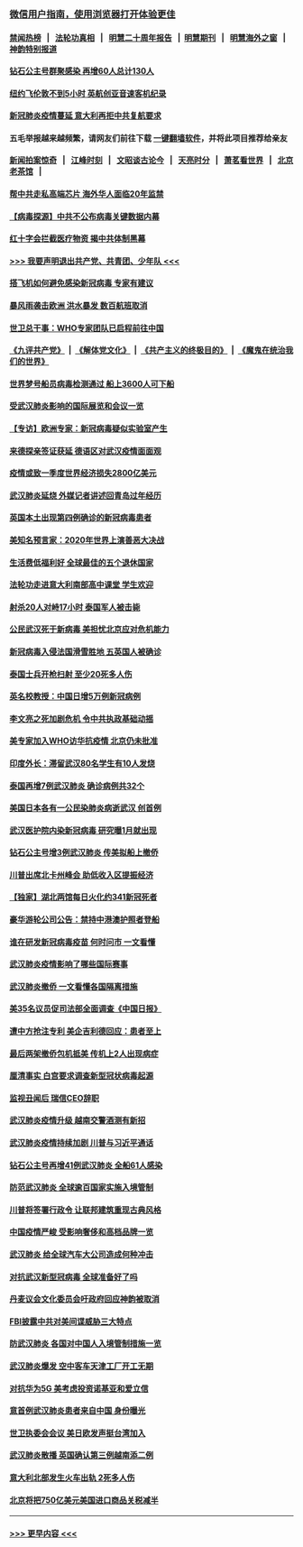 ### [微信用户指南，使用浏览器打开体验更佳](https://github.com/gfw-breaker/banned-news1/blob/master/indexes/wechat-guide.md?t=0)
#### [禁闻热榜](热点新闻.md?t=0)  &nbsp;&nbsp;|&nbsp;&nbsp; [法轮功真相](https://github.com/gfw-breaker/truth/blob/master/README.md?t=0) &nbsp;&nbsp;|&nbsp;&nbsp; [明慧二十周年报告](https://github.com/gfw-breaker/mh-reports/blob/master/README.md?t=0) &nbsp;&nbsp;|&nbsp;&nbsp;[明慧期刊](https://github.com/gfw-breaker/mh-qikan) &nbsp;&nbsp;|&nbsp;&nbsp; [明慧海外之窗](https://github.com/gfw-breaker/mh-news/blob/master/README.md?t=0) &nbsp;&nbsp;|&nbsp;&nbsp; [神韵特别报道](https://github.com/gfw-breaker/mh-news/blob/master/shenyun.md?t=0)
#### [钻石公主号群聚感染 再增60人总计130人](../pages/nsc418/n11857366.md?t=02101544) 
#### [纽约飞伦敦不到5小时 英航创亚音速客机纪录](../pages/nsc418/n11857405.md?t=02101544) 
#### [新冠肺炎疫情蔓延 意大利再拒中共复航要求](../pages/nsc418/n11857200.md?t=02101544) 
#### 五毛举报越来越频繁，请网友们前往下载 [一键翻墙软件](https://github.com/gfw-breaker/ssr-accounts)，并将此项目推荐给亲友
#### [新闻拍案惊奇](https://github.com/gfw-breaker/banned-news1/blob/master/pages/link4.md) &nbsp;&nbsp;|&nbsp;&nbsp; [江峰时刻](https://github.com/gfw-breaker/banned-news1/blob/master/pages/link4.md) &nbsp;&nbsp;|&nbsp;&nbsp; [文昭谈古论今](https://github.com/gfw-breaker/banned-news1/blob/master/pages/link4.md) &nbsp;&nbsp;|&nbsp;&nbsp; [天亮时分](https://github.com/gfw-breaker/banned-news1/blob/master/pages/link4.md) &nbsp;&nbsp;|&nbsp;&nbsp; [萧茗看世界](https://github.com/gfw-breaker/banned-news1/blob/master/pages/link4.md) &nbsp;&nbsp;|&nbsp;&nbsp; [北京老茶馆](https://github.com/gfw-breaker/banned-news1/blob/master/pages/link4.md) &nbsp;&nbsp;|&nbsp;&nbsp; 
#### [帮中共走私高端芯片 海外华人面临20年监禁](../pages/nsc418/n11855016.md?t=02101544) 
#### [【病毒探源】中共不公布病毒关键数据内幕](../pages/nsc418/n11856584.md?t=02101544) 
#### [红十字会拦截医疗物资 揭中共体制黑幕](../pages/nsc418/n11856750.md?t=02101544) 
#### [>>> 我要声明退出共产党、共青团、少年队 <<<](https://github.com/begood0513/goodnews/blob/master/quit/letter.md) 
#### [搭飞机如何避免感染新冠病毒 专家有建议](../pages/nsc418/n11853427.md?t=02101544) 
#### [暴风雨袭击欧洲 洪水暴发 数百航班取消](../pages/nsc418/n11856453.md?t=02101544) 
#### [世卫总干事：WHO专家团队已启程前往中国](../pages/nsc418/n11856612.md?t=02101544) 
#### [《九评共产党》](https://github.com/begood0513/9ping.md/blob/master/README.md) &nbsp;|&nbsp; [《解体党文化》](../../../../jtdwh.md/blob/master/README.md)  &nbsp;|&nbsp; [《共产主义的终极目的》](../../../../gczydzjmd.md/blob/master/README.md) &nbsp;|&nbsp; [《魔鬼在统治我们的世界》](../../../../mgztzwmdsj.md/blob/master/README.md) 
#### [世界梦号船员病毒检测通过 船上3600人可下船](../pages/nsc418/n11856520.md?t=02101544) 
#### [受武汉肺炎影响的国际展览和会议一览](../pages/nsc418/n11856420.md?t=02101544) 
#### [【专访】欧洲专家：新冠病毒疑似实验室产生](../pages/nsc418/n11856378.md?t=02101544) 
#### [来德探亲签证获延 德语区对武汉疫情面面观](../pages/nsc418/n11856283.md?t=02101544) 
#### [疫情或致一季度世界经济损失2800亿美元](../pages/nsc418/n11855639.md?t=02101544) 
#### [武汉肺炎延烧 外媒记者讲述回青岛过年经历](../pages/nsc418/n11856159.md?t=02101544) 
#### [英国本土出现第四例确诊的新冠病毒患者](../pages/nsc418/n11855930.md?t=02101544) 
#### [美知名预言家：2020年世界上演善恶大决战](../pages/nsc418/n11855418.md?t=02101544) 
#### [生活费低福利好 全球最佳的五个退休国家](../pages/nsc418/n11848347.md?t=02101544) 
#### [法轮功走进意大利南部高中课堂 学生欢迎](../pages/nsc418/n11853859.md?t=02101544) 
#### [射杀20人对峙17小时 泰国军人被击毙](../pages/nsc418/n11854869.md?t=02101544) 
#### [公民武汉死于新病毒 美担忧北京应对危机能力](../pages/nsc418/n11854331.md?t=02101544) 
#### [新冠病毒入侵法国滑雪胜地 五英国人被确诊](../pages/nsc418/n11854307.md?t=02101544) 
#### [泰国士兵开枪扫射 至少20死多人伤](../pages/nsc418/n11854276.md?t=02101544) 
#### [英名校教授：中国日增5万例新冠病例](../pages/nsc418/n11854174.md?t=02101544) 
#### [李文亮之死加剧危机 令中共执政基础动摇](../pages/nsc418/n11854003.md?t=02101544) 
#### [美专家加入WHO访华抗疫情 北京仍未批准](../pages/nsc418/n11854043.md?t=02101544) 
#### [印度外长：滞留武汉80名学生有10人发烧](../pages/nsc418/n11853821.md?t=02101544) 
#### [泰国再增7例武汉肺炎 确诊病例共32个](../pages/nsc418/n11853808.md?t=02101544) 
#### [美国日本各有一公民染肺炎病逝武汉 创首例](../pages/nsc418/n11853509.md?t=02101544) 
#### [武汉医护院内染新冠病毒 研究曝1月就出现](../pages/nsc418/n11852928.md?t=02101544) 
#### [钻石公主号增3例武汉肺炎 传美拟船上撤侨](../pages/nsc418/n11853240.md?t=02101544) 
#### [川普出席北卡州峰会 助低收入区提振经济](../pages/nsc418/n11853232.md?t=02101544) 
#### [【独家】湖北两馆每日火化约341新冠死者](../pages/nsc418/n11845444.md?t=02101544) 
#### [豪华游轮公司公告：禁持中港澳护照者登船](../pages/nsc418/n11852761.md?t=02101544) 
#### [谁在研发新冠病毒疫苗 何时问市 一文看懂](../pages/nsc418/n11852840.md?t=02101544) 
#### [武汉肺炎疫情影响了哪些国际赛事](../pages/nsc418/n11852441.md?t=02101544) 
#### [武汉肺炎撤侨 一文看懂各国隔离措施](../pages/nsc418/n11844216.md?t=02101544) 
#### [美35名议员促司法部全面调查《中国日报》](../pages/nsc418/n11852435.md?t=02101544) 
#### [遭中方抢注专利 美企吉利德回应：患者至上](../pages/nsc418/n11852037.md?t=02101544) 
#### [最后两架撤侨包机抵美 传机上2人出现病症](../pages/nsc418/n11852173.md?t=02101544) 
#### [厘清事实 白宫要求调查新型冠状病毒起源](../pages/nsc418/n11852106.md?t=02101544) 
#### [监视丑闻后 瑞信CEO辞职](../pages/nsc418/n11852127.md?t=02101544) 
#### [武汉肺炎疫情升级 越南交警酒测有新招](../pages/nsc418/n11851632.md?t=02101544) 
#### [武汉肺炎疫情持续加剧 川普与习近平通话](../pages/nsc418/n11851613.md?t=02101544) 
#### [钻石公主号再增41例武汉肺炎 全船61人感染](../pages/nsc418/n11850401.md?t=02101544) 
#### [防范武汉肺炎 全球逾百国家实施入境管制](../pages/nsc418/n11850557.md?t=02101544) 
#### [川普将签署行政令 让联邦建筑重现古典风格](../pages/nsc418/n11850654.md?t=02101544) 
#### [中国疫情严峻 受影响奢侈和高档品牌一览](../pages/nsc418/n11850319.md?t=02101544) 
#### [武汉肺炎 给全球汽车大公司造成何种冲击](../pages/nsc418/n11850056.md?t=02101544) 
#### [对抗武汉新型冠病毒 全球准备好了吗](../pages/nsc418/n11850142.md?t=02101544) 
#### [丹麦议会文化委员会吁政府回应神韵被取消](../pages/nsc418/n11849312.md?t=02101544) 
#### [FBI披露中共对美间谍威胁三大特点](../pages/nsc418/n11849700.md?t=02101544) 
#### [防武汉肺炎 各国对中国人入境管制措施一览](../pages/nsc418/n11838726.md?t=02101544) 
#### [武汉肺炎爆发 空中客车天津工厂开工无期](../pages/nsc418/n11849634.md?t=02101544) 
#### [对抗华为5G 美考虑投资诺基亚和爱立信](../pages/nsc418/n11849510.md?t=02101544) 
#### [意首例武汉肺炎患者来自中国 身份曝光](../pages/nsc418/n11849454.md?t=02101544) 
#### [世卫执委会会议 美日欧发声挺台湾加入](../pages/nsc418/n11849433.md?t=02101544) 
#### [武汉肺炎散播 英国确认第三例越南添二例](../pages/nsc418/n11849439.md?t=02101544) 
#### [意大利北部发生火车出轨 2死多人伤](../pages/nsc418/n11848999.md?t=02101544) 
#### [北京将把750亿美元美国进口商品关税减半](../pages/nsc418/n11848896.md?t=02101544) 

----
#### [ >>> 更早内容 <<< ](../indexes/nsc418-earlier.md)
